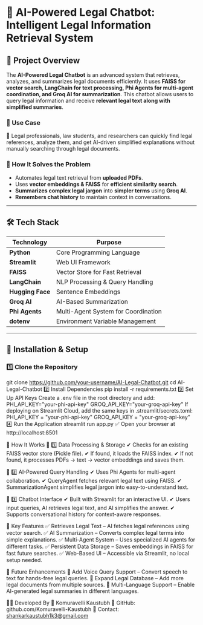 # 🚀 AI-Powered Legal Chatbot: Intelligent Legal Information Retrieval System

## 📌 Project Overview
The **AI-Powered Legal Chatbot** is an advanced system that retrieves, analyzes, and summarizes legal documents efficiently. It uses **FAISS for vector search, LangChain for text processing, Phi Agents for multi-agent coordination, and Groq AI for summarization**. This chatbot allows users to query legal information and receive **relevant legal text along with simplified summaries**.

### **🔹 Use Case**
📜 Legal professionals, law students, and researchers can quickly find legal references, analyze them, and get AI-driven simplified explanations without manually searching through legal documents.

### **🔹 How It Solves the Problem**
- Automates legal text retrieval from **uploaded PDFs**.
- Uses **vector embeddings & FAISS** for **efficient similarity search**.
- **Summarizes complex legal jargon** into **simpler terms** using **Groq AI**.
- **Remembers chat history** to maintain context in conversations.

---

## 🛠️ Tech Stack
| **Technology**      | **Purpose** |
|---------------------|------------|
| **Python**         | Core Programming Language |
| **Streamlit**      | Web UI Framework |
| **FAISS**          | Vector Store for Fast Retrieval |
| **LangChain**      | NLP Processing & Query Handling |
| **Hugging Face**   | Sentence Embeddings |
| **Groq AI**        | AI-Based Summarization |
| **Phi Agents**     | Multi-Agent System for Coordination |
| **dotenv**         | Environment Variable Management |

---

## 🔧 Installation & Setup

### **1️⃣ Clone the Repository**
git clone https://github.com/your-username/AI-Legal-Chatbot.git
cd AI-Legal-Chatbot
2️⃣ Install Dependencies
pip install -r requirements.txt
3️⃣ Set Up API Keys
Create a .env file in the root directory and add:
PHI_API_KEY="your-phi-api-key"
GROQ_API_KEY="your-groq-api-key"
If deploying on Streamlit Cloud, add the same keys in .streamlit/secrets.toml:
PHI_API_KEY = "your-phi-api-key"
GROQ_API_KEY = "your-groq-api-key"
4️⃣ Run the Application
streamlit run app.py
✅ Open your browser at http://localhost:8501

🧠 How It Works
📌 1️⃣ Data Processing & Storage
✔ Checks for an existing FAISS vector store (Pickle file).
✔ If found, it loads the FAISS index.
✔ If not found, it processes PDFs → text → vector embeddings and saves them.

📌 2️⃣ AI-Powered Query Handling
✔ Uses Phi Agents for multi-agent collaboration.
✔ QueryAgent fetches relevant legal text using FAISS.
✔ SummarizationAgent simplifies legal jargon into easy-to-understand text.

📌 3️⃣ Chatbot Interface
✔ Built with Streamlit for an interactive UI.
✔ Users input queries, AI retrieves legal text, and AI simplifies the answer.
✔ Supports conversational history for context-aware responses.

🎯 Key Features
✅ Retrieves Legal Text – AI fetches legal references using vector search.
✅ AI Summarization – Converts complex legal terms into simple explanations.
✅ Multi-Agent System – Uses specialized AI agents for different tasks.
✅ Persistent Data Storage – Saves embeddings in FAISS for fast future searches.
✅ Web-Based UI – Accessible via Streamlit, no local setup needed.

📌 Future Enhancements
🔹 Add Voice Query Support – Convert speech to text for hands-free legal queries.
🔹 Expand Legal Database – Add more legal documents from multiple sources.
🔹 Multi-Language Support – Enable AI-generated legal summaries in different languages.

👨‍💻 Developed By
🚀 Komuravelli Kaustubh
🔗 GitHub: github.com/Komuravelli-Kaustubh
📧 Contact: shankarkaustubh1k3@gmail.com